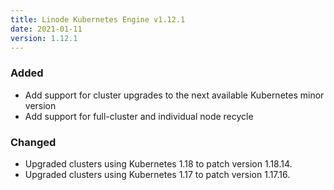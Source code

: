 ```yaml
---
title: Linode Kubernetes Engine v1.12.1
date: 2021-01-11
version: 1.12.1
---
```


### Added

- Add support for cluster upgrades to the next available Kubernetes minor version
- Add support for full-cluster and individual node recycle

### Changed

- Upgraded clusters using Kubernetes 1.18 to patch version 1.18.14.
- Upgraded clusters using Kubernetes 1.17 to patch version 1.17.16.